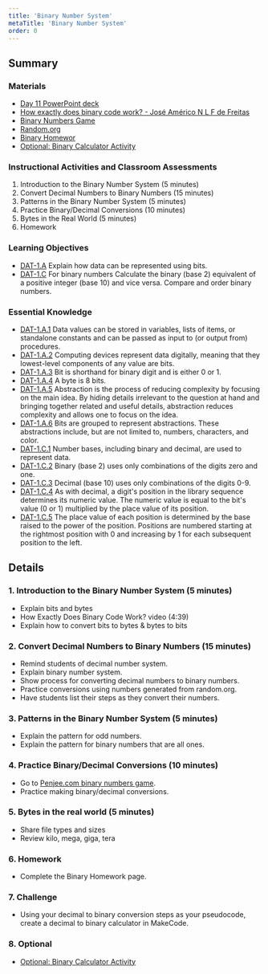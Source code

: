 ```yaml
---
title: 'Binary Number System'
metaTitle: 'Binary Number System'
order: 0
---
```


## Summary

### Materials

* [Day 11 PowerPoint deck](https://1drv.ms/p/s!AqsgsTyHBmRBj3GpS7gcjU2BsWlU?e=McCJbS)
* [How exactly does binary code work? - José Américo N L F de Freitas](https://youtu.be/wgbV6DLVezo)
* [Binary Numbers Game](https://games.penjee.com/binary-numbers-game/)
* [Random.org](https://www.random.org/)
* <a href="/unit-6/day-11/binary-homework">Binary Homewor</a>
* <a href="/unit-6/day-11/binary-calculator-activity">Optional: Binary Calculator Activity</a>

### Instructional Activities and Classroom Assessments

1. Introduction to the Binary Number System (5 minutes)
2. Convert Decimal Numbers to Binary Numbers (15 minutes)
3. Patterns in the Binary Number System (5 minutes)
4. Practice Binary/Decimal Conversions (10 minutes)
5. Bytes in the Real World (5 minutes)
6. Homework

### Learning Objectives 

* [DAT-1.A](https://apcentral.collegeboard.org/pdf/ap-computer-science-principles-course-and-exam-description.pdf#page=53) Explain how data can be represented using bits.
* [DAT-1.C](https://apcentral.collegeboard.org/pdf/ap-computer-science-principles-course-and-exam-description.pdf#page=55) For binary numbers
Calculate the binary (base 2) equivalent of a positive integer (base 10) and vice versa.
Compare and order binary numbers.

### Essential Knowledge

* [DAT-1.A.1](https://apcentral.collegeboard.org/pdf/ap-computer-science-principles-course-and-exam-description.pdf#page=53) Data values can be stored in variables, lists of items, or standalone constants and can be passed as input to (or output from) procedures.
* [DAT-1.A.2](https://apcentral.collegeboard.org/pdf/ap-computer-science-principles-course-and-exam-description.pdf#page=53) Computing devices represent data digitally, meaning that they lowest-level components of any value are bits. 
* [DAT-1.A.3](https://apcentral.collegeboard.org/pdf/ap-computer-science-principles-course-and-exam-description.pdf#page=53) Bit is shorthand for binary digit and is either 0 or 1.
* [DAT-1.A.4](https://apcentral.collegeboard.org/pdf/ap-computer-science-principles-course-and-exam-description.pdf#page=53) A byte is 8 bits.
* [DAT-1.A.5](https://apcentral.collegeboard.org/pdf/ap-computer-science-principles-course-and-exam-description.pdf#page=53) Abstraction is the process of reducing complexity by focusing on the main idea. By hiding details irrelevant to the question at hand and bringing together related and useful details, abstraction reduces complexity and allows one to focus on the idea. 
* [DAT-1.A.6](https://apcentral.collegeboard.org/pdf/ap-computer-science-principles-course-and-exam-description.pdf#page=53) Bits are grouped to represent abstractions. These abstractions include, but are not limited to, numbers, characters, and color.
* [DAT-1.C.1](https://apcentral.collegeboard.org/pdf/ap-computer-science-principles-course-and-exam-description.pdf#page=55) Number bases, including binary and decimal, are used to represent data.
* [DAT-1.C.2](https://apcentral.collegeboard.org/pdf/ap-computer-science-principles-course-and-exam-description.pdf#page=55) Binary (base 2) uses only combinations of the digits zero and one.
* [DAT-1.C.3](https://apcentral.collegeboard.org/pdf/ap-computer-science-principles-course-and-exam-description.pdf#page=55) Decimal (base 10) uses only combinations of the digits 0-9.
* [DAT-1.C.4](https://apcentral.collegeboard.org/pdf/ap-computer-science-principles-course-and-exam-description.pdf#page=55) As with decimal, a digit's position in the library sequence determines its numeric value. The numeric value is equal to the bit's value (0 or 1) multiplied by the place value of its position.
* [DAT-1.C.5](https://apcentral.collegeboard.org/pdf/ap-computer-science-principles-course-and-exam-description.pdf#page=55) The place value of each position is determined by the base raised to the power of the position. Positions are numbered starting at the rightmost position with 0 and increasing by 1 for each subsequent position to the left.

## Details 

### 1. Introduction to the Binary Number System (5 minutes)

* Explain bits and bytes
* How Exactly Does Binary Code Work? video (4:39)
* Explain how to convert bits to bytes & bytes to bits

### 2. Convert Decimal Numbers to Binary Numbers (15 minutes)

* Remind students of decimal number system.
* Explain binary number system.
* Show process for converting decimal numbers to binary numbers.
* Practice conversions using numbers generated from random.org.
* Have students list their steps as they convert their numbers.

### 3. Patterns in the Binary Number System (5 minutes)

* Explain the pattern for odd numbers.
* Explain the pattern for binary numbers that are all ones.

### 4. Practice Binary/Decimal Conversions (10 minutes)

* Go to [Penjee.com binary numbers game](https://games.penjee.com/binary-numbers-game/).
* Practice making binary/decimal conversions.

### 5. Bytes in the real world (5 minutes)

* Share file types and sizes 
* Review kilo, mega, giga, tera

### 6. Homework

* Complete the Binary Homework page.

### 7. Challenge

* Using your decimal to binary conversion steps as your pseudocode, create a decimal to binary calculator in MakeCode.

### 8. Optional

* <a href="/unit-6/day-11/binary-calculator-activity">Optional: Binary Calculator Activity</a>